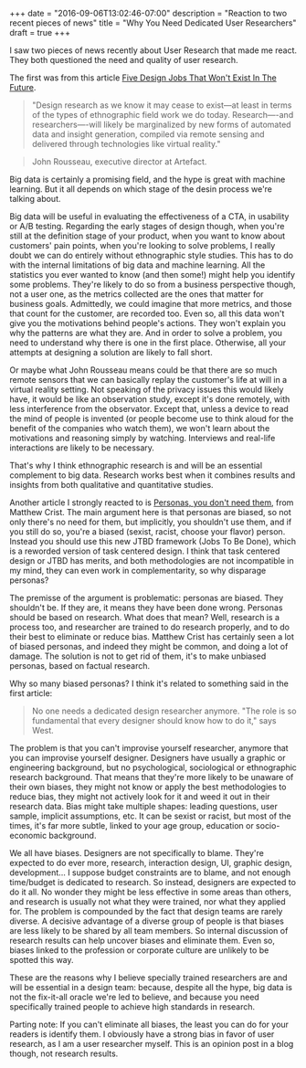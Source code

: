 +++
date = "2016-09-06T13:02:46-07:00"
description = "Reaction to two recent pieces of news"
title = "Why You Need Dedicated User Researchers"
draft = true
+++

I saw two pieces of news recently about User Research that made me react. They both questioned the need and quality of user research. 

The first was from this article <a href="https://www.fastcodesign.com/3063318/5-design-jobs-that-wont-exist-in-the-future" target="blank">Five Design Jobs That Won't Exist In The Future</a>. 

> "Design research as we know it may cease to exist—at least in terms of the types of ethnographic field work we do today. Research—-and researchers—-will likely be marginalized by new forms of automated data and insight generation, compiled via remote sensing and delivered through technologies like virtual reality." 

>John Rousseau, executive director at Artefact.

Big data is certainly a promising field, and the hype is great with machine learning. But it all depends on which stage of the desin process we're talking about.

Big data will be useful in evaluating the effectiveness of a CTA, in usability or A/B testing. Regarding the early stages of design though, when you're still at the definition stage of your product, when you want to know about customers' pain points, when you're looking to solve problems, I really doubt we can do entirely without ethnographic style studies. This has to do with the internal limitations of big data and machine learning. All the statistics you ever wanted to know (and then some!) might help you identify some problems. They're likely to do so from a business perspective though, not a user one, as the metrics collected are the ones that matter for business goals. Admittedly, we could imagine that more metrics, and those that count for the customer, are recorded too. Even so, all this data won't give you the motivations behind people's actions. They won't explain you why the patterns are what they are. And in order to solve a problem, you need to understand why there is one in the first place. Otherwise, all your attempts at designing a solution are likely to fall short. 

Or maybe what John Rousseau means could be that there are so much remote sensors that we can basically replay the customer's life at will in a virtual reality setting. Not speaking of the privacy issues this would likely have, it would be like an observation study, except it's done remotely, with less interference from the observator. Except that, unless a device to read the mind of people is invented (or people become use to think aloud for the benefit of the companies who watch them), we won't learn about the motivations and reasoning simply by watching. Interviews and real-life interactions are likely to be necessary. 

That's why I think ethnographic research is and will be an essential complement to big data. Research works best when it combines results and insights from both qualitative and quantitative studies.

Another article I strongly reacted to is <a href="https://hondo.wtf/posts/on-personas/" target="blank">Personas, you don't need them</a>, from Matthew Crist. The main argument here is that personas are biased, so not only there's no need for them, but implicitly, you shouldn't use them, and if you still do so, you're a biased (sexist, racist, choose your flavor) person. Instead you should use this new JTBD framework (Jobs To Be Done), which is a reworded version of task centered design. I think that task centered design or JTBD has merits, and both methodologies are not incompatible in my mind, they can even work in complementarity, so why disparage personas?

The premisse of the argument is problematic: personas are biased. They shouldn't be. If they are, it means they have been done wrong. Personas should be based on research. What does that mean? Well, research is a process too, and researcher are trained to do research properly, and to do their best to eliminate or reduce bias. Matthew Crist has certainly seen a lot of biased personas, and indeed they might be common, and doing a lot of damage. The solution is not to get rid of them, it's to make unbiased personas, based on factual research. 

Why so many biased personas? I think it's related to something said in the first article: 

>No one needs a dedicated design researcher anymore. "The role is so fundamental that every designer should know how to do it," says West.

The problem is that you can't improvise yourself researcher, anymore that you can improvise yourself designer. Designers have usually a graphic or engineering background, but no psychological, sociological or ethnographic research background. That means that they're more likely to be unaware of their own biases, they might not know or apply the best methodologies to reduce bias, they might not actively look for it and weed it out in their research data. Bias might take multiple shapes: leading questions, user sample, implicit assumptions, etc. It can be sexist or racist, but most of the times, it's far more subtle, linked to your age group, education or socio-economic background. 

We all have biases. Designers are not specifically to blame. They're expected to do ever more, research, interaction design, UI, graphic design, development... I suppose budget constraints are to blame, and not enough time/budget is dedicated to research. So instead, designers are expected to do it all. No wonder they might be less effective in some areas than others, and research is usually not what they were trained, nor what they applied for. The problem is compounded by the fact that design teams are rarely diverse. A decisive advantage of a diverse group of people is that biases are less likely to be shared by all team members. So internal discussion of research results can help uncover biases and eliminate them. Even so, biases linked to the profession or corporate culture are unlikely to be spotted this way. 

These are the reasons why I believe specially trained researchers are and will be essential in a design team: because, despite all the hype, big data is not the fix-it-all oracle we're led to believe, and because you need specifically trained people to achieve high standards in research.

Parting note: If you can't eliminate all biases, the least you can do for your readers is identify them. I obviously have a strong bias in favor of user research, as I am a user researcher myself. This is an opinion post in a blog though, not research results.  




